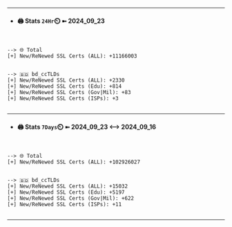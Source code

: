 

---
- #### 🖨️ **Stats** `24Hr`⏲️ ➼ 2024_09_23
```console


--> 🌐 Total
[+] New/ReNewed SSL Certs (ALL): +11166003


--> 🇧🇩 bd_ccTLDs
[+] New/ReNewed SSL Certs (ALL): +2330
[+] New/ReNewed SSL Certs (Edu): +814
[+] New/ReNewed SSL Certs (Gov|Mil): +83
[+] New/ReNewed SSL Certs (ISPs): +3


```

---
- #### 🖨️ **Stats** `7Days`⏲️ ➼ 2024_09_23 <--> 2024_09_16
```console


--> 🌐 Total
[+] New/ReNewed SSL Certs (ALL): +102926027


--> 🇧🇩 bd_ccTLDs
[+] New/ReNewed SSL Certs (ALL): +15032
[+] New/ReNewed SSL Certs (Edu): +5197
[+] New/ReNewed SSL Certs (Gov|Mil): +622
[+] New/ReNewed SSL Certs (ISPs): +11


```

---

